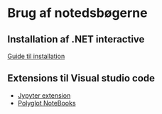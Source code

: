 # Brug af notedsbøgerne

## Installation af .NET interactive
[Guide til installation](https://github.com/dotnet/interactive/blob/main/docs/NotebookswithJupyter.md)

## Extensions til Visual studio code
- [Jypyter extension](https://marketplace.visualstudio.com/items?itemName=ms-toolsai.jupyter)
- [Polyglot NoteBooks](https://marketplace.visualstudio.com/items?itemName=ms-dotnettools.dotnet-interactive-vscode)